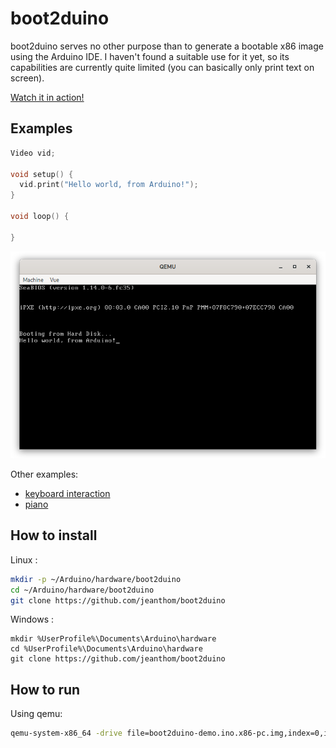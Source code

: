 # boot2duino
boot2duino serves no other purpose than to generate a bootable x86 image using the Arduino IDE. I haven't found a suitable use for it yet, so its capabilities are currently quite limited (you can basically only print text on screen).

[Watch it in action!](https://vimeo.com/656339999)

## Examples

```c++
Video vid;

void setup() {
  vid.print("Hello world, from Arduino!");
}

void loop() {
  
}
```

![boot2duino hello world example running inside QEMU](doc/hello.png)

Other examples:

 * [keyboard interaction](examples/keyboard.ino)
 * [piano](examples/piano.ino)

## How to install

Linux :

```bash
mkdir -p ~/Arduino/hardware/boot2duino
cd ~/Arduino/hardware/boot2duino
git clone https://github.com/jeanthom/boot2duino
```

Windows :

```batch
mkdir %UserProfile%\Documents\Arduino\hardware
cd %UserProfile%\Documents\Arduino\hardware
git clone https://github.com/jeanthom/boot2duino
```

## How to run

Using qemu:

```bash
qemu-system-x86_64 -drive file=boot2duino-demo.ino.x86-pc.img,index=0,if=floppy,format=raw
```
